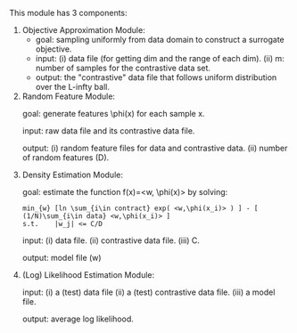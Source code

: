 This module has 3 components:

<ol>

<li> Objective Approximation Module: 

<ul>
<li>goal: sampling uniformly from data domain to construct a surrogate objective.
</li>

<li>input:  (i)  data file (for getting dim and the range of each dim).
	(ii) m: number of samples for the contrastive data set.
</li>

<li>output: the "contrastive" data file that follows uniform distribution over the L-infty ball.
</li>
</ul>

</li>

<li> Random Feature Module:

goal: generate features \phi(x) for each sample x.

input: raw data file and its contrastive data file.

output: (i)  random feature files for data and contrastive data.
	(ii) number of random features (D).

</li>

<li> Density Estimation Module:
	
goal: estimate the function f(x)=<w, \phi(x)> by solving:

	min_{w} [ln \sum_{i\in contract} exp( <w,\phi(x_i)> ) ] - [ (1/N)\sum_{i\in data} <w,\phi(x_i)> ]
	s.t.	|w_j| <= C/D

input:  (i)  data file.
	(ii) contrastive data file.
	(iii) C.

output: model file (w)

</li>

<li> (Log) Likelihood Estimation Module:

input:	(i)   a (test) data file
	(ii)  a (test) contrastive data file.
	(iii) a model file.

output:	average log likelihood.

</li>

</ol>
